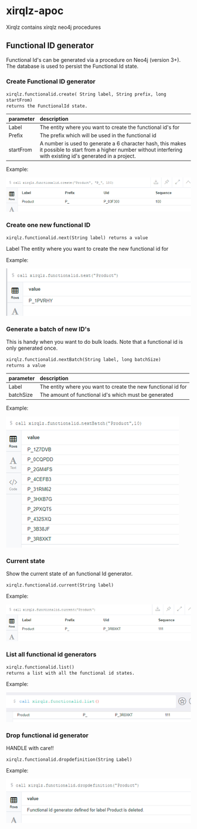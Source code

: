 # xirqlz-apoc

Xirqlz contains xirqlz neo4j procedures

## Functional ID generator

Functional Id's can be generated via a procedure on Neo4j (version 3+). The database is used to persist the Functional Id state. 

### Create Functional ID generator

```
xirqlz.functionalid.create( String label, String prefix, long startFrom)
returns the FunctionalId state.
```
|parameter|description|
|:--------|:----------|
|Label|The entity where you want to create the functional id's for|
|Prefix|The prefix which will be used in the functional id|
|startFrom|A number is used to generate a 6 character hash, this makes it possible to start from a higher number without interfering with existing id's generated in a project.

Example:

<img src="call_create.png"/>


### Create one new functional ID

```
xirqlz.functionalid.next(String label) returns a value
```

Label	The entity where you want to create the new functional id for

Example:

<img src="call_newid.png"/>

### Generate a batch of new ID's

This is handy when you want to do bulk loads. Note that a functional id is only generated once.

```
xirqlz.functionalid.nextBatch(String label, long batchSize)
returns a value
```
|parameter|description|
|:--------|:----------|
|Label|The entity where you want to create the new functional id for|
|batchSize|	The amount of functional id's which must be generated

Example:

<img src="call_batchids.png"/>

### Current state 

Show the current state of an functional Id generator.
```
xirqlz.functionalid.current(String label)
```

Example:

<img src="call_current.png"/>

 
### List all functional id generators

```
xirqlz.functionalid.list()
returns a list with all the functional id states.
```
Example:

<img src="call_list.png"/>
 

### Drop functional id generator
HANDLE with care!!

```
xirqlz.functionalid.dropdefinition(String Label)
```

Example:

<img src="call_drop.png"/> 
